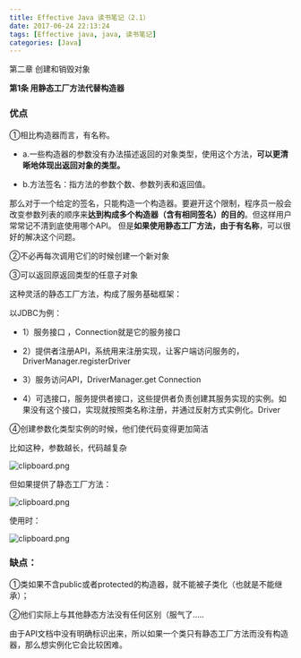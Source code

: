 ```yaml
---
title: Effective Java 读书笔记（2.1）
date: 2017-06-24 22:13:24
tags: [Effective java, java, 读书笔记]
categories: [Java]
---
```


第二章 创建和销毁对象

**第1条 用静态工厂方法代替构造器**

### 优点

①相比构造器而言，有名称。

* a.一些构造器的参数没有办法描述返回的对象类型，使用这个方法，**可以更清晰地体现出返回对象的类型。**

* b.方法签名：指方法的参数个数、参数列表和返回值。

那么对于一个给定的签名，只能构造一个构造器。要避开这个限制，程序员一般会改变参数列表的顺序来**达到构成多个构造器（含有相同签名）的目的**。但这样用户常常记不清到底使用哪个API。
但是**如果使用静态工厂方法，由于有名称**，可以很好的解决这个问题。

②不必再每次调用它们的时候创建一个新对象

③可以返回原返回类型的任意子对象

这种灵活的静态工厂方法，构成了服务基础框架：

以JDBC为例：

* 1）服务接口 ，Connection就是它的服务接口

* 2）提供者注册API，系统用来注册实现，让客户端访问服务的，DriverManager.registerDriver

* 3）服务访问API，DriverManager.get Connection

* 4）可选接口，服务提供者接口，这些提供者负责创建其服务实现的实例。如果没有这个接口，实现就按照类名称注册，并通过反射方式实例化。Driver

④创建参数化类型实例的时候，他们使代码变得更加简洁

比如这种，参数越长，代码越复杂

![clipboard.png](http://ovwunej09.bkt.clouddn.com/EF1.png)

但如果提供了静态工厂方法：

![clipboard.png](http://ovwunej09.bkt.clouddn.com/EF02.png)

使用时：

![clipboard.png](http://ovwunej09.bkt.clouddn.com/EF03.png)

### 缺点：

①类如果不含public或者protected的构造器，就不能被子类化（也就是不能继承）；

②他们实际上与其他静态方法没有任何区别（服气了.....

由于API文档中没有明确标识出来，所以如果一个类只有静态工厂方法而没有构造器，那么想实例化它会比较困难。
